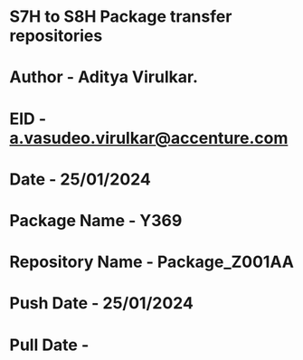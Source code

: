 # S7H to S8H Package transfer repositories
# Author - Aditya Virulkar.
# EID - a.vasudeo.virulkar@accenture.com
# Date - 25/01/2024

# Package Name - Y369
# Repository Name - Package_Z001AA

# Push Date - 25/01/2024
# Pull Date - 
